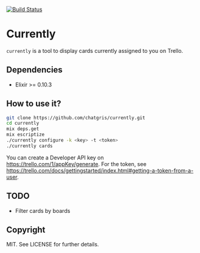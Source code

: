 [![Build Status](https://travis-ci.org/chatgris/currently.png?branch=master)](https://travis-ci.org/chatgris/currently)

# Currently

`currently` is a tool to display cards currently assigned to you on Trello.

## Dependencies

  * Elixir >= 0.10.3

## How to use it?

``` sh
git clone https://github.com/chatgris/currently.git
cd currently
mix deps.get
mix escriptize
./currently configure -k <key> -t <token>
./currently cards
```

You can create a Developer API key on https://trello.com/1/appKey/generate.
For the token, see
https://trello.com/docs/gettingstarted/index.html#getting-a-token-from-a-user.


## TODO

  * Filter cards by boards

## Copyright

MIT. See LICENSE for further details.

